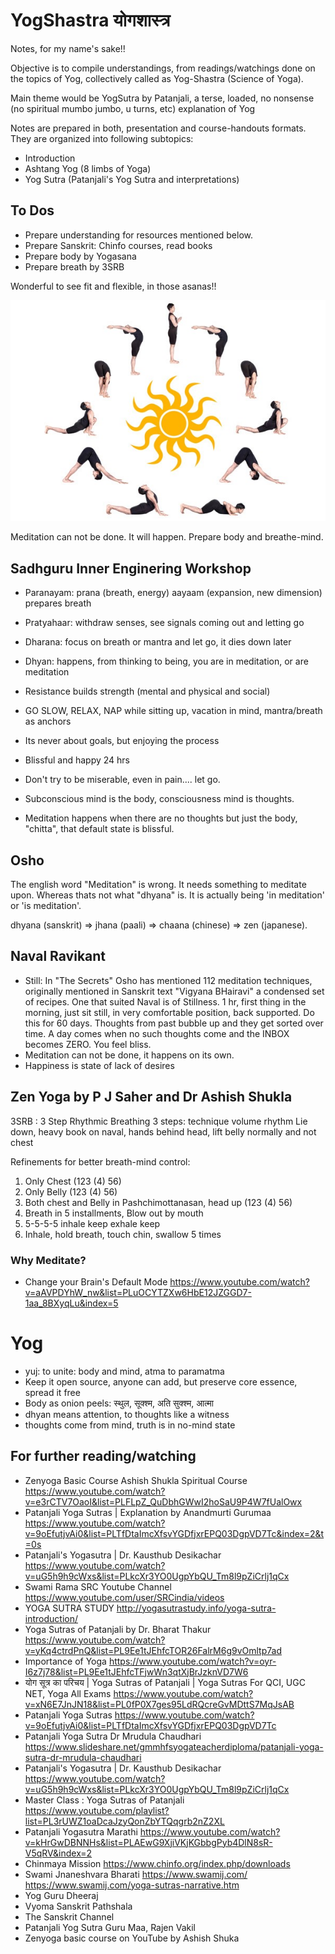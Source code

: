 # YogShastra योगशास्त्र

Notes, for my name's sake!!

Objective is to compile understandings, from readings/watchings done on the topics of Yog, collectively called as Yog-Shastra (Science of Yoga).

Main theme would be YogSutra by Patanjali, a terse, loaded, no nonsense (no spiritual mumbo jumbo, u turns, etc) explanation of Yog

Notes are prepared in both, presentation and course-handouts formats. They are organized into following subtopics:
- Introduction
- Ashtang Yog (8 limbs of Yoga)
- Yog Sutra (Patanjali's Yog Sutra and interpretations)

## To Dos
- Prepare understanding for resources mentioned below.
- Prepare Sanskrit: Chinfo courses, read books
- Prepare body by Yogasana
- Prepare breath by 3SRB

Wonderful to see fit and flexible, in those asanas!!

<img src="images/sunsal.jpg" />

Meditation can not be done. It will happen. Prepare body and breathe-mind.

## Sadhguru Inner Enginering Workshop
- Paranayam: prana (breath, energy) aayaam (expansion, new dimension) prepares breath
- Pratyahaar: withdraw senses, see signals coming out and letting go
- Dharana: focus on breath or mantra and let go, it dies down later
- Dhyan: happens, from thinking to being, you are in meditation, or are meditation

- Resistance builds strength (mental and physical and social)

- GO SLOW, RELAX, NAP while sitting up, vacation in mind, mantra/breath as anchors
- Its never about goals, but enjoying the process
- Blissful and happy 24 hrs
- Don't try to be miserable, even in pain.... let go.

- Subconscious mind is the body, consciousness mind is thoughts. 
- Meditation happens when there are no thoughts but just the body, "chitta", that default state is blissful.


## Osho
The english word "Meditation" is wrong. It needs something to meditate upon. Whereas
 thats not what "dhyana" is. It is actually being 'in meditation' or 'is meditation'.
 
dhyana (sanskrit) => jhana (paali) => chaana (chinese) => zen (japanese).

## Naval Ravikant
- Still: In "The Secrets" Osho has mentioned 112 meditation techniques, originally mentioned in Sanskrit text "Vigyana BHairavi" a condensed set of recipes.
One that suited Naval is of Stillness. 1 hr, first thing in the morning, just sit still, in very comfortable position, back supported. Do this for 60 days.
Thoughts from past bubble up and they get sorted over time. A day comes when no such thoughts come and the INBOX becomes ZERO. You feel bliss.
- Meditation can not be done, it happens on its own.
- Happiness is state of lack of desires

## Zen Yoga by P J Saher and Dr Ashish Shukla
3SRB : 3 Step Rhythmic Breathing
3 steps: technique volume rhythm
Lie down, heavy book on naval, hands behind head, lift belly normally and not chest

Refinements for better breath-mind control:
1. Only Chest (123 (4) 56)
2. Only Belly (123 (4) 56)
3. Both chest and Belly in Pashchimottanasan, head up (123 (4) 56)
4. Breath in 5 installments, Blow out by mouth
5. 5-5-5-5 inhale keep exhale keep
6. Inhale, hold breath, touch chin, swallow 5 times

### Why Meditate?
* Change your Brain's Default Mode  https://www.youtube.com/watch?v=aAVPDYhW_nw&list=PLuOCYTZXw6HbE12JZGGD7-1aa_8BXyqLu&index=5 

# Yog 
- yuj: to unite: body and mind, atma to paramatma
- Keep it open source, anyone can add, but preserve core essence, spread it free
- Body as onion peels: स्थुल, सूक्श्म, अति सुक्श्म, आत्मा
- dhyan means attention, to thoughts like a witness 
- thoughts come from mind, truth is in no-mind state


## For further reading/watching
- Zenyoga Basic Course Ashish Shukla Spiritual Course https://www.youtube.com/watch?v=e3rCTV7OaoI&list=PLFLpZ_QuDbhGWwI2hoSaU9P4W7fUalOwx
- Patanjali Yoga Sutras | Explanation by Anandmurti Gurumaa https://www.youtube.com/watch?v=9oEfutjvAi0&list=PLTfDtaImcXfsvYGDfjxrEPQ03DgpVD7Tc&index=2&t=0s
- Patanjali's Yogasutra | Dr. Kausthub Desikachar https://www.youtube.com/watch?v=uG5h9h9cWxs&list=PLkcXr3YO0UgpYbQU_Tm8l9pZiCrlj1qCx
- Swami Rama SRC Youtube Channel https://www.youtube.com/user/SRCindia/videos
- YOGA SUTRA STUDY http://yogasutrastudy.info/yoga-sutra-introduction/
- Yoga Sutras of Patanjali by Dr. Bharat Thakur https://www.youtube.com/watch?v=yKq4ctrdPnQ&list=PL9Ee1tJEhfcTOR26FalrM6g9vOmltp7ad
- Importance of Yoga https://www.youtube.com/watch?v=oyr-I6z7j78&list=PL9Ee1tJEhfcTFjwWn3qtXjBrJzknVD7W6
- योग सूत्र का परिचय | Yoga Sutras of Patanjali | Yoga Sutras For QCI, UGC NET, Yoga All Exams https://www.youtube.com/watch?v=xN6E7JnJN18&list=PL0fP0X7ges95LdRQcreGvMDttS7MqJsAB
- Patanjali Yoga Sutras  https://www.youtube.com/watch?v=9oEfutjvAi0&list=PLTfDtaImcXfsvYGDfjxrEPQ03DgpVD7Tc
- Patanjali Yoga Sutra Dr Mrudula Chaudhari https://www.slideshare.net/gmmhfsyogateacherdiploma/patanjali-yoga-sutra-dr-mrudula-chaudhari
- Patanjali's Yogasutra | Dr. Kausthub Desikachar https://www.youtube.com/watch?v=uG5h9h9cWxs&list=PLkcXr3YO0UgpYbQU_Tm8l9pZiCrlj1qCx
- Master Class : Yoga Sutras of Patanjali https://www.youtube.com/playlist?list=PL3rUWZ1oaDcaJzyQonZbYTQqgrb2nZ2XL
- Patanjali Yogasutra Marathi  https://www.youtube.com/watch?v=kHrGwDBNNHs&list=PLAEwG9XjiVKjKGbbgPyb4DlN8sR-V5qRV&index=2
- Chinmaya Mission https://www.chinfo.org/index.php/downloads
- Swami Jnaneshvara Bharati https://www.swamij.com/ https://www.swamij.com/yoga-sutras-narrative.htm
- Yog Guru Dheeraj 
- Vyoma Sanskrit Pathshala 
- The Sanskrit Channel 
- Patanjali Yog Sutra Guru Maa, Rajen Vakil
- Zenyoga basic course on YouTube by Ashish Shuka
